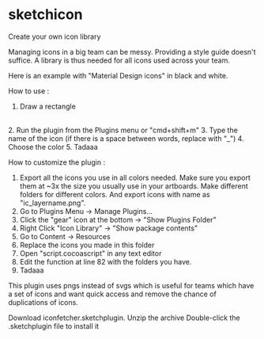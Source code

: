 # sketchicon
Create your own icon library

Managing icons in a big team can be messy. Providing a style guide doesn't suffice. A library is thus needed for all icons used across your team.

Here is an example with "Material Design icons" in black and white. 
 
How to use : 
1. Draw a rectangle
</br>
2. Run the plugin from the Plugins menu or "cmd+shift+m"
3. Type the name of the icon (if there is a space between words, replace with "_")
4. Choose the color
5. Tadaaa

How to customize the plugin :
1. Export all the icons you use in all colors needed. Make sure you export them at ~3x the size you usually use in your artboards. Make different folders for different colors. And export icons with name as "ic_layername.png".
2. Go to Plugins Menu -> Manage Plugins...
3. Click the "gear" icon at the bottom -> "Show Plugins Folder"
4. Right Click "Icon Library" -> "Show package contents"
5. Go to Content -> Resources
6. Replace the icons you made in this folder
7. Open "script.cocoascript" in any text editor
8. Edit the function at line 82 with the folders you have.
9. Tadaaa

This plugin uses pngs instead of svgs which is useful for teams which have a set of icons and want quick access and remove the chance of duplications of icons. 
 

Download iconfetcher.sketchplugin.
Unzip the archive
Double-click the .sketchplugin file to install it
